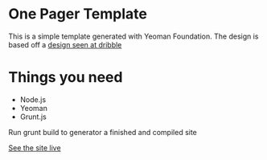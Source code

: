 # One Pager Template

This is a simple template generated with Yeoman Foundation.
The design is based off a [design seen at dribble](https://dribbble.com/shots/1462032-Template/)

# Things you need

* Node.js
* Yeoman
* Grunt.js

Run grunt build to generator a finished and compiled site

[See the site live](http://arturoalviar.com/one-pager/)
